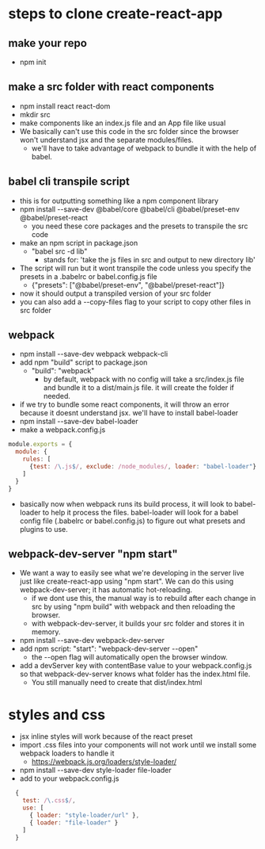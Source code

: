# steps to clone create-react-app

## make your repo
* npm init

## make a src folder with react components
* npm install react react-dom
* mkdir src
* make components like an index.js file and an App file like usual
* We basically can't use this code in the src folder since the browser won't understand jsx and the separate modules/files.
  * we'll have to take advantage of webpack to bundle it with the help of babel.

## babel cli transpile script
* this is for outputting something like a npm component library
* npm install --save-dev @babel/core @babel/cli @babel/preset-env @babel/preset-react
  * you need these core packages and the presets to transpile the src code
* make an npm script in package.json
  * "babel src -d lib"
    * stands for: 'take the js files in src and output to new directory lib'
* The script will run but it wont transpile the code unless you specify the presets in a .babelrc or babel.config.js file
  * {"presets": ["@babel/preset-env", "@babel/preset-react"]}
* now it should output a transpiled version of your src folder
* you can also add a --copy-files flag to your script to copy other files in src folder

## webpack
* npm install --save-dev webpack webpack-cli
* add npm "build" script to package.json 
  * "build": "webpack"
    * by default, webpack with no config will take a src/index.js file and bundle it to a dist/main.js file. it will create the folder if needed.
* if we try to bundle some react components, it will throw an error because it doesnt understand jsx. we'll have to install babel-loader
* npm install --save-dev babel-loader
* make a webpack.config.js
```js
module.exports = {
  module: {
    rules: [
      {test: /\.js$/, exclude: /node_modules/, loader: "babel-loader"}
    ]
  }
}
```
* basically now when webpack runs its build process, it will look to babel-loader to help it process the files. babel-loader will look for a babel config file (.babelrc or babel.config.js) to figure out what presets and plugins to use. 


## webpack-dev-server "npm start"
* We want a way to easily see what we're developing in the server live just like create-react-app using "npm start". We can do this using webpack-dev-server; it has automatic hot-reloading. 
  * if we dont use this, the manual way is to rebuild after each change in src by using "npm build" with webpack and then reloading the browser. 
  * with webpack-dev-server, it builds your src folder and stores it in memory.
* npm install --save-dev webpack-dev-server
* add npm script: "start": "webpack-dev-server --open"
  * the --open flag will automatically open the browser window.
* add a devServer key with contentBase value to your webpack.config.js so that webpack-dev-server knows what folder has the index.html file.
  * You still manually need to create that dist/index.html

# styles and css
* jsx inline styles will work because of the react preset
* import .css files into your components will not work until we install some webpack loaders to handle it
  * https://webpack.js.org/loaders/style-loader/
* npm install --save-dev style-loader file-loader
* add to your webpack.config.js
```js
  {
    test: /\.css$/,
    use: [
      { loader: "style-loader/url" },
      { loader: "file-loader" }
    ]
  }
```